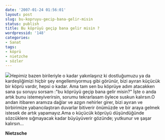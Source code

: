 ```yaml
---
date: '2007-01-24 01:56:01'
layout: post
slug: bu-kopruyu-gecip-bana-gelir-misin
status: publish
title: Bu köprüyü geçip bana gelir misin ?
wordpressid: '148'
categories:
- Sanat
tags:
- köprü
- nietzche
- sözler
---
```


![](http://arsln.org/wp-content/uploads/2007/01/200kopru.jpg)Hepimiz bazen birileriyle o kadar yakınlaşırız ki dostluğumuzu ya da kardeşliğimizi hiçbir şey engellemiyormuş gibi görünür, bizi ayıran küçücük bir köprü vardır, hepsi o kadar. Ama tam sen bu köprüye adım atacakken sana şu soruyu sorsam :"bu köprüyü geçip bana gelir misin?" İşte o anda artık bunu istemeyiverirsin, sorumu tekrarlasam öylece suskun kalırsın.O andan itibaren aramıza dağlar ve azgın nehirler girer, bizi ayıran ve birbirimize yabancılaştıran duvarlar bitiverir önümüzde ve bir araya gelmek istesek de artık yapamayız.Ama o küçücük köprüyü düşündüğünde sözcüklere sığmayacak kadar büyüyüverir gözünde; yutkunur ve şaşar kalırsın...

**Nietzsche**
